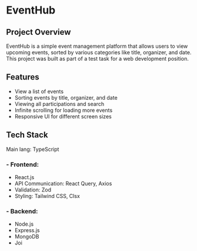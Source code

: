 # EventHub
## Project Overview
EventHub is a simple event management platform that allows users to view upcoming events, sorted by various categories like title, organizer, and date. This project was built as part of a test task for a web development position.

## Features
- View a list of events
- Sorting events by title, organizer, and date
- Viewing all participations and search
- Infinite scrolling for loading more events
- Responsive UI for different screen sizes
## Tech Stack
Main lang: TypeScript
### - Frontend: 
- React.js
- API Communication: React Query, Axios
- Validation: Zod
- Styling: Tailwind CSS, Clsx
### - Backend: 
- Node.js
- Express.js
- MongoDB
- Joi

